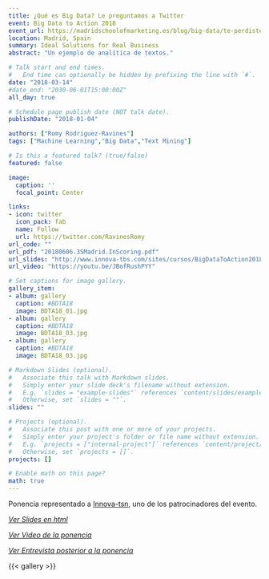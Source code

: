 ```yaml
---
title: ¿Qué es Big Data? Le preguntamos a Twitter
event: Big Data to Action 2018
event_url: https://madridschoolofmarketing.es/blog/big-data/te-perdiste-big-data-to-action-2018-aqui-puedes-ver-las-ponencias
location: Madrid, Spain
summary: Ideal Solutions for Real Business
abstract: "Un ejemplo de analítica de textos."

# Talk start and end times.
#   End time can optionally be hidden by prefixing the line with `#`.
date: "2018-03-14"
#date_end: "2030-06-01T15:00:00Z"
all_day: true

# Schedule page publish date (NOT talk date).
publishDate: "2018-01-04"

authors: ["Romy Rodriguez-Ravines"]
tags: ["Machine Learning","Big Data","Text Mining"]

# Is this a featured talk? (true/false)
featured: false

image:
  caption: ''
  focal_point: Center

links:
- icon: twitter
  icon_pack: fab
  name: Follow
  url: https://twitter.com/RavinesRomy
url_code: ""
url_pdf: "20180606.3SMadrid.InScoring.pdf"
url_slides: "http://www.innova-tbs.com/sites/cursos/BigDataToAction2018/index.html#3"
url_video: "https://youtu.be/JBofRushPYY"

# Set captions for image gallery.
gallery_item:
- album: gallery
  caption: #BDTA18
  image: BDTA18_01.jpg
- album: gallery
  caption: #BDTA18
  image: BDTA18_03.jpg
- album: gallery
  caption: #BDTA18
  image: BDTA18_03.jpg

# Markdown Slides (optional).
#   Associate this talk with Markdown slides.
#   Simply enter your slide deck's filename without extension.
#   E.g. `slides = "example-slides"` references `content/slides/example-slides.md`.
#   Otherwise, set `slides = ""`.
slides: ""

# Projects (optional).
#   Associate this post with one or more of your projects.
#   Simply enter your project's folder or file name without extension.
#   E.g. `projects = ["internal-project"]` references `content/project/deep-learning/index.md`.
#   Otherwise, set `projects = []`.
projects: []

# Enable math on this page?
math: true
---
```


Ponencia representado a [Innova-tsn](https://www.innova-tsn.com/), uno de los patrocinadores del evento.


[*Ver Slides en html*](http://www.innova-tbs.com/sites/cursos/BigDataToAction2018/index.html#3)

[*Ver Video de la ponencia*](https://youtu.be/JBofRushPYY)

[*Ver Entrevista posterior a la ponencia*](https://youtu.be/kQhApYWkHaM)


{{< gallery >}}
